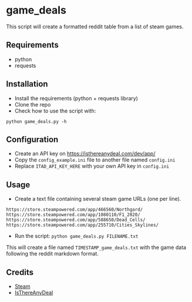 # game_deals

This script will create a formatted reddit table from a list of steam games.

## Requirements

- python
- requests

## Installation

- Install the requirements (python + requests library)
- Clone the repo
- Check how to use the script with:

```
python game_deals.py -h
```

## Configuration

- Create an API key on https://isthereanydeal.com/dev/app/
- Copy the `config_example.ini` file to another file named `config.ini`
- Replace `ITAD_API_KEY_HERE` with your own API key in `config.ini`

## Usage

- Create a text file containing several steam game URLs (one per line).

```
https://store.steampowered.com/app/466560/Northgard/
https://store.steampowered.com/app/1080110/F1_2020/
https://store.steampowered.com/app/588650/Dead_Cells/
https://store.steampowered.com/app/255710/Cities_Skylines/
```

- Run the script: `python game_deals.py FILENAME.txt`

This will create a file named `TIMESTAMP_game_deals.txt` with the game data following the reddit markdown format.

## Credits

- [Steam](https://store.steampowered.com/)
- [IsThereAnyDeal](https://isthereanydeal.com/)
